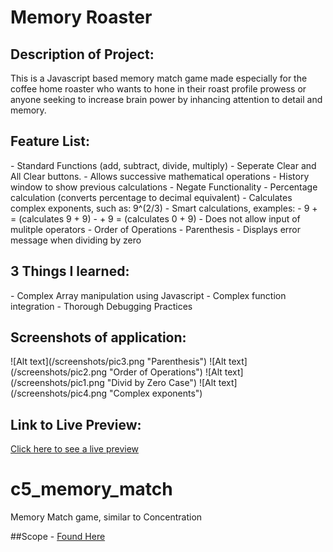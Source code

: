 <h1>Memory Roaster</h1>

<h2>Description of Project:</h2>
This is a Javascript based memory match game made especially for the 
coffee home roaster who wants to hone in their roast profile 
prowess or anyone seeking to increase brain power by inhancing attention to detail and memory.

<h2>Feature List:</h2>
- Standard Functions (add, subtract, divide, multiply)
- Seperate Clear and All Clear buttons.
- Allows successive mathematical operations
- History window to show previous calculations
- Negate Functionality
- Percentage calculation (converts percentage to decimal equivalent)
- Calculates complex exponents, such as:  9^(2/3)
- Smart calculations, examples:
    -  9 + =  (calculates 9 + 9)
    -  + 9 =  (calculates 0 + 9)
- Does not allow input of mulitple operators
- Order of Operations
- Parenthesis
- Displays error message when dividing by zero

<h2>3 Things I learned:</h2>
 - Complex Array manipulation using Javascript
 - Complex function integration
 - Thorough Debugging Practices

<h2>Screenshots of application:</h2>
   ![Alt text](/screenshots/pic3.png "Parenthesis")
   ![Alt text](/screenshots/pic2.png "Order of Operations")
   ![Alt text](/screenshots/pic1.png "Divid by Zero Case")
   ![Alt text](/screenshots/pic4.png "Complex exponents")
<h2>Link to Live Preview:</h2>
<a href="http://jmekstrom.github.io/Memory-Roaster_game" target="_blank">Click here to see a live preview</a>




# c5_memory_match
Memory Match game, similar to Concentration

##Scope - <a href="https://drive.google.com/open?id=0B7eOl4joefDuczZ3Ul9sbFFPZTA" target="_blank">Found Here</a>
